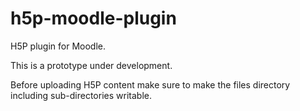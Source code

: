 # h5p-moodle-plugin
H5P plugin for Moodle.

This is a prototype under development.

Before uploading H5P content make sure to make the files directory including
sub-directories writable.
